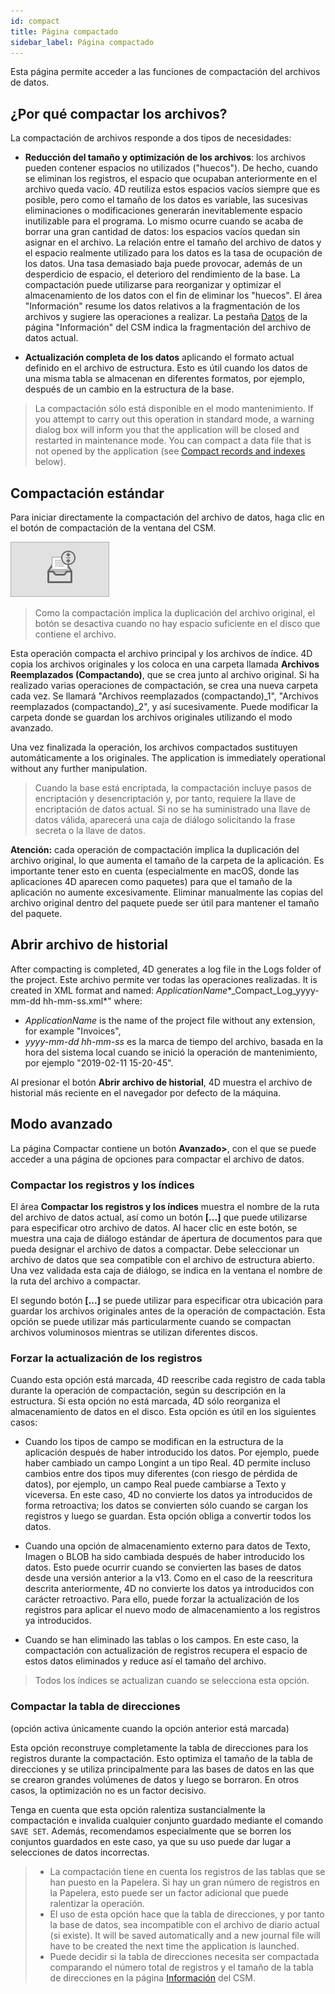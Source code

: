 ```yaml
---
id: compact
title: Página compactado
sidebar_label: Página compactado
---
```


Esta página permite acceder a las funciones de compactación del archivos de datos.

## ¿Por qué compactar los archivos?

La compactación de archivos responde a dos tipos de necesidades:

- **Reducción del tamaño y optimización de los archivos**: los archivos pueden contener espacios no utilizados ("huecos"). De hecho, cuando se eliminan los registros, el espacio que ocupaban anteriormente en el archivo queda vacío. 4D reutiliza estos espacios vacíos siempre que es posible, pero como el tamaño de los datos es variable, las sucesivas eliminaciones o modificaciones generarán inevitablemente espacio inutilizable para el programa. Lo mismo ocurre cuando se acaba de borrar una gran cantidad de datos: los espacios vacíos quedan sin asignar en el archivo. La relación entre el tamaño del archivo de datos y el espacio realmente utilizado para los datos es la tasa de ocupación de los datos. Una tasa demasiado baja puede provocar, además de un desperdicio de espacio, el deterioro del rendimiento de la base. La compactación puede utilizarse para reorganizar y optimizar el almacenamiento de los datos con el fin de eliminar los "huecos". El área "Información" resume los datos relativos a la fragmentación de los archivos y sugiere las operaciones a realizar. La pestaña [Datos](information.md#data) de la página "Información" del CSM indica la fragmentación del archivo de datos actual.

- **Actualización completa de los datos** aplicando el formato actual definido en el archivo de estructura. Esto es útil cuando los datos de una misma tabla se almacenan en diferentes formatos, por ejemplo, después de un cambio en la estructura de la base.
> La compactación sólo está disponible en el modo mantenimiento. If you attempt to carry out this operation in standard mode, a warning dialog box will inform you that the application will be closed and restarted in maintenance mode. You can compact a data file that is not opened by the application (see [Compact records and indexes](#compact-records-and-indexes) below).

## Compactación estándar

Para iniciar directamente la compactación del archivo de datos, haga clic en el botón de compactación de la ventana del CSM.

![](../assets/en/MSC/MSC_compact.png)
> Como la compactación implica la duplicación del archivo original, el botón se desactiva cuando no hay espacio suficiente en el disco que contiene el archivo.

Esta operación compacta el archivo principal y los archivos de índice. 4D copia los archivos originales y los coloca en una carpeta llamada **Archivos Reemplazados (Compactando)**, que se crea junto al archivo original. Si ha realizado varias operaciones de compactación, se crea una nueva carpeta cada vez. Se llamará "Archivos reemplazados (compactando)_1", "Archivos reemplazados (compactando)_2", y así sucesivamente. Puede modificar la carpeta donde se guardan los archivos originales utilizando el modo avanzado.

Una vez finalizada la operación, los archivos compactados sustituyen automáticamente a los originales. The application is immediately operational without any further manipulation.
> Cuando la base está encriptada, la compactación incluye pasos de encriptación y desencriptación y, por tanto, requiere la llave de encriptación de datos actual. Si no se ha suministrado una llave de datos válida, aparecerá una caja de diálogo solicitando la frase secreta o la llave de datos.

**Atención:** cada operación de compactación implica la duplicación del archivo original, lo que aumenta el tamaño de la carpeta de la aplicación. Es importante tener esto en cuenta (especialmente en macOS, donde las aplicaciones 4D aparecen como paquetes) para que el tamaño de la aplicación no aumente excesivamente. Eliminar manualmente las copias del archivo original dentro del paquete puede ser útil para mantener el tamaño del paquete.

## Abrir archivo de historial

After compacting is completed, 4D generates a log file in the Logs folder of the project. Este archivo permite ver todas las operaciones realizadas. It is created in XML format and named:  *ApplicationName**_Compact_Log_yyyy-mm-dd hh-mm-ss.xml*" where:

- *ApplicationName* is the name of the project file without any extension, for example "Invoices",
- *yyyy-mm-dd hh-mm-ss* es la marca de tiempo del archivo, basada en la hora del sistema local cuando se inició la operación de mantenimiento, por ejemplo "2019-02-11 15-20-45".

Al presionar el botón **Abrir archivo de historial**, 4D muestra el archivo de historial más reciente en el navegador por defecto de la máquina.


## Modo avanzado

La página Compactar contiene un botón **Avanzado>**, con el que se puede acceder a una página de opciones para compactar el archivo de datos.

### Compactar los registros y los índices

El área **Compactar los registros y los índices** muestra el nombre de la ruta del archivo de datos actual, así como un botón **[...]** que puede utilizarse para especificar otro archivo de datos. Al hacer clic en este botón, se muestra una caja de diálogo estándar de ápertura de documentos para que pueda designar el archivo de datos a compactar. Debe seleccionar un archivo de datos que sea compatible con el archivo de estructura abierto. Una vez validada esta caja de diálogo, se indica en la ventana el nombre de la ruta del archivo a compactar.

El segundo botón **[...]** se puede utilizar para especificar otra ubicación para guardar los archivos originales antes de la operación de compactación. Esta opción se puede utilizar más particularmente cuando se compactan archivos voluminosos mientras se utilizan diferentes discos.

### Forzar la actualización de los registros

Cuando esta opción está marcada, 4D reescribe cada registro de cada tabla durante la operación de compactación, según su descripción en la estructura. Si esta opción no está marcada, 4D sólo reorganiza el almacenamiento de datos en el disco. Esta opción es útil en los siguientes casos:

- Cuando los tipos de campo se modifican en la estructura de la aplicación después de haber introducido los datos. Por ejemplo, puede haber cambiado un campo Longint a un tipo Real. 4D permite incluso cambios entre dos tipos muy diferentes (con riesgo de pérdida de datos), por ejemplo, un campo Real puede cambiarse a Texto y viceversa. En este caso, 4D no convierte los datos ya introducidos de forma retroactiva; los datos se convierten sólo cuando se cargan los registros y luego se guardan. Esta opción obliga a convertir todos los datos.

- Cuando una opción de almacenamiento externo para datos de Texto, Imagen o BLOB ha sido cambiada después de haber introducido los datos. Esto puede ocurrir cuando se convierten las bases de datos desde una versión anterior a la v13. Como en el caso de la reescritura descrita anteriormente, 4D no convierte los datos ya introducidos con carácter retroactivo. Para ello, puede forzar la actualización de los registros para aplicar el nuevo modo de almacenamiento a los registros ya introducidos.

- Cuando se han eliminado las tablas o los campos. En este caso, la compactación con actualización de registros recupera el espacio de estos datos eliminados y reduce así el tamaño del archivo.
> Todos los índices se actualizan cuando se selecciona esta opción.

### Compactar la tabla de direcciones
(opción activa únicamente cuando la opción anterior está marcada)

Esta opción reconstruye completamente la tabla de direcciones para los registros durante la compactación. Esto optimiza el tamaño de la tabla de direcciones y se utiliza principalmente para las bases de datos en las que se crearon grandes volúmenes de datos y luego se borraron. En otros casos, la optimización no es un factor decisivo.

Tenga en cuenta que esta opción ralentiza sustancialmente la compactación e invalida cualquier conjunto guardado mediante el comando `SAVE SET`. Además, recomendamos especialmente que se borren los conjuntos guardados en este caso, ya que su uso puede dar lugar a selecciones de datos incorrectas.
> - La compactación tiene en cuenta los registros de las tablas que se han puesto en la Papelera. Si hay un gran número de registros en la Papelera, esto puede ser un factor adicional que puede ralentizar la operación.
> - El uso de esta opción hace que la tabla de direcciones, y por tanto la base de datos, sea incompatible con el archivo de diario actual (si existe). It will be saved automatically and a new journal file will have to be created the next time the application is launched.
> - Puede decidir si la tabla de direcciones necesita ser compactada comparando el número total de registros y el tamaño de la tabla de direcciones en la página [Información](information.md) del CSM.
